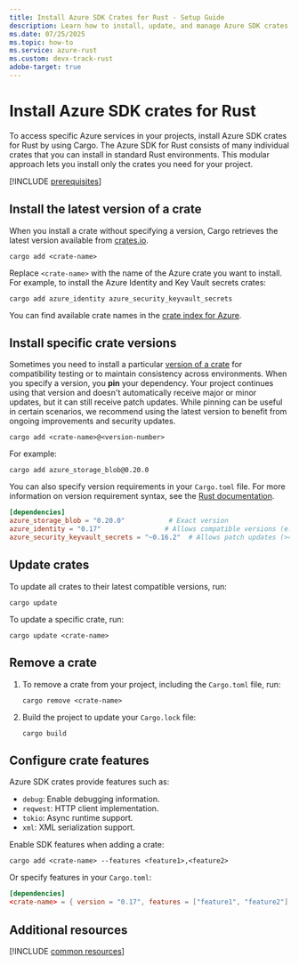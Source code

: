 ```yaml
---
title: Install Azure SDK Crates for Rust - Setup Guide
description: Learn how to install, update, and manage Azure SDK crates for Rust using Cargo. Get step-by-step instructions for specific versions and preview packages.
ms.date: 07/25/2025
ms.topic: how-to
ms.service: azure-rust
ms.custom: devx-track-rust
adobe-target: true
---
```


# Install Azure SDK crates for Rust

To access specific Azure services in your projects, install Azure SDK crates for Rust by using Cargo. The Azure SDK for Rust consists of many individual crates that you can install in standard Rust environments. This modular approach lets you install only the crates you need for your project.

[!INCLUDE [prerequisites](../includes/prerequisites.md)]

## Install the latest version of a crate

When you install a crate without specifying a version, Cargo retrieves the latest version available from [crates.io](https://crates.io). 

```console
cargo add <crate-name>
```

Replace `<crate-name>` with the name of the Azure crate you want to install. For example, to install the Azure Identity and Key Vault secrets crates:

```console
cargo add azure_identity azure_security_keyvault_secrets
```

You can find available crate names in the [crate index for Azure](https://crates.io/users/azure-sdk?sort=recent-downloads).

## Install specific crate versions

Sometimes you need to install a particular [version of a crate](https://doc.rust-lang.org/cargo/reference/specifying-dependencies.html#version-requirement-syntax) for compatibility testing or to maintain consistency across environments. When you specify a version, you **pin** your dependency. Your project continues using that version and doesn't automatically receive major or minor updates, but it can still receive patch updates. While pinning can be useful in certain scenarios, we recommend using the latest version to benefit from ongoing improvements and security updates.

```console
cargo add <crate-name>@<version-number>
```

For example:

```console
cargo add azure_storage_blob@0.20.0
```

You can also specify version requirements in your `Cargo.toml` file. For more information on version requirement syntax, see the [Rust documentation](https://doc.rust-lang.org/cargo/reference/specifying-dependencies.html).


```toml
[dependencies]
azure_storage_blob = "0.20.0"           # Exact version
azure_identity = "0.17"                # Allows compatible versions (e.g., 0.17.x)
azure_security_keyvault_secrets = "~0.16.2"  # Allows patch updates (>=0.16.2, <0.17.0)
```

## Update crates

To update all crates to their latest compatible versions, run:

```console
cargo update
```

To update a specific crate, run:

```console
cargo update <crate-name>
```

## Remove a crate

1. To remove a crate from your project, including the `Cargo.toml` file, run:

    ```console
    cargo remove <crate-name>
    ```
    
1. Build the project to update your `Cargo.lock` file:

    ```console
    cargo build
    ```



## Configure crate features

Azure SDK crates provide features such as:

- `debug`: Enable debugging information.
- `reqwest`: HTTP client implementation.
- `tokio`: Async runtime support.
- `xml`: XML serialization support.

Enable SDK features when adding a crate:

```console
cargo add <crate-name> --features <feature1>,<feature2>
```

Or specify features in your `Cargo.toml`:

```toml
[dependencies]
<crate-name> = { version = "0.17", features = ["feature1", "feature2"] }<feature1>,<feature2>
```

## Additional resources

[!INCLUDE [common resources](../includes/resources.md)]